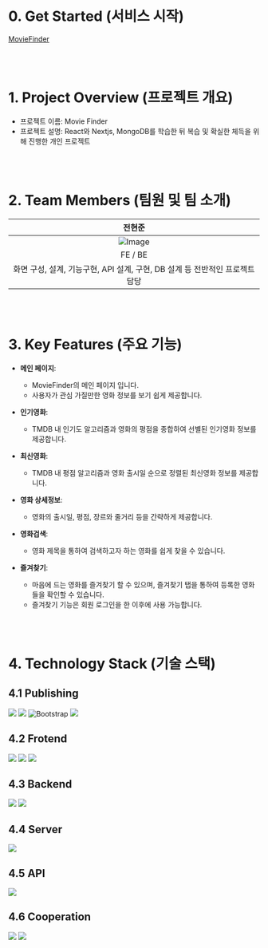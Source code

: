
# 0. Get Started (서비스 시작)
<a href="https://movie-finder-ahqzpeg0u-isolates-projects.vercel.app/" > MovieFinder <a/>

<br/>
<br/>

# 1. Project Overview (프로젝트 개요)
- 프로젝트 이름: Movie Finder
- 프로젝트 설명: React와 Nextjs, MongoDB를 학습한 뒤 복습 및 확실한 체득을 위해 진행한 개인 프로젝트 

<br/>
<br/>

# 2. Team Members (팀원 및 팀 소개)
| 전현준 |
|:------:|
| ![Image](https://github.com/user-attachments/assets/b97c1b7c-51b2-496b-a2a8-97cbdd1fd32e) |
| FE / BE |
| 화면 구성, 설계, 기능구현, API 설계, 구현, DB 설계 등 전반적인 프로젝트 담당 |

<br/>
<br/>

# 3. Key Features (주요 기능)
- **메인 페이지**:
  - MovieFinder의 메인 페이지 입니다.
  - 사용자가 관심 가질만한 영화 정보를 보기 쉽게 제공합니다.

- **인기영화**:
  - TMDB 내 인기도 알고리즘과 영화의 평점을 종합하여 선별된 인기영화 정보를 제공합니다.

- **최신영화**:
  - TMDB 내 평점 알고리즘과 영화 출시일 순으로 정렬된 최신영화 정보를 제공합니다.

- **영화 상세정보**:
  - 영화의 출시일, 평점, 장르와 줄거리 등을 간략하게 제공합니다.

- **영화검색**:
  - 영화 제목을 통하여 검색하고자 하는 영화를 쉽게 찾을 수 있습니다.
  
- **즐겨찾기**:
  - 마음에 드는 영화를 즐겨찾기 할 수 있으며, 즐겨찾기 탭을 통하여 등록한 영화들을 확인할 수 있습니다.
  - 즐겨찾기 기능은 회원 로그인을 한 이후에 사용 가능합니다.
    
<br/>
<br/>


# 4. Technology Stack (기술 스택)
## 4.1 Publishing
<img src="https://img.shields.io/badge/html5-E34F26?style=for-the-badge&logo=html5&logoColor=white"> <img src="https://img.shields.io/badge/css3-1572B6?style=for-the-badge&logo=css&logoColor=white"> ![Bootstrap](https://img.shields.io/badge/bootstrap-%238511FA.svg?style=for-the-badge&logo=bootstrap&logoColor=white) <img src="https://img.shields.io/badge/fontawesome-538DD7?style=for-the-badge&logo=fontawesome&logoColor=white"/>

## 4.2 Frotend
<img src="https://img.shields.io/badge/javascript-F7DF1E?style=for-the-badge&logo=javascript&logoColor=black"> <img src="https://img.shields.io/badge/react-61DAFB?style=for-the-badge&logo=react&logoColor=black">  <img src="https://img.shields.io/badge/Next.js-000000?style=for-the-badge&logo=Next.js&logoColor=white"/>

## 4.3 Backend
<img src="https://img.shields.io/badge/Node.js-339933?style=for-the-badge&logo=Node.js&logoColor=white"/>   <img src="https://img.shields.io/badge/Next.js-000000?style=for-the-badge&logo=Next.js&logoColor=white"/>

## 4.4 Server
<img src="https://img.shields.io/badge/MongoDB-47A248?style=for-the-badge&logo=MongoDB&logoColor=white"/>

## 4.5 API
<img src="https://img.shields.io/badge/themoviedatabase-01B4E4?style=for-the-badge&logo=themoviedatabase&logoColor=white"/>

## 4.6 Cooperation
<img src="https://img.shields.io/badge/Git-F05032?style=for-the-badge&logo=git&logoColor=white"/>   <img src="https://img.shields.io/badge/GitHub-181717?style=for-the-badge&logo=GitHub&logoColor=white"/> 

<br/>
